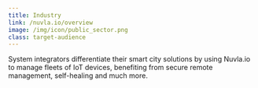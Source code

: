 ```yaml
---
title: Industry
link: /nuvla.io/overview
image: /img/icon/public_sector.png
class: target-audience
---
```


System integrators differentiate their smart city solutions by using Nuvla.io to manage fleets of IoT devices, benefiting from secure remote management, self-healing and much more.
